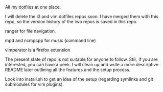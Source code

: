 All my dotfiles at one place.

I will delete the i3 and vim dotfiles repos soon.
I have merged them with this repo, so the version history
of the two repos is saved in this repo.

ranger for file navigation.

mpd and ncmpcpp for music (command line)

vimperator is a firefox extension

The present state of repo is not suitable for anyone to follow.
Still, if you are interested, you can have a peek. I will clean up
and write a more descriptive README later outlining all the features and
the setup process.

Look into install.sh to get an idea of the setup (regarding symlinks and git
    submodules for vim plugins). 
